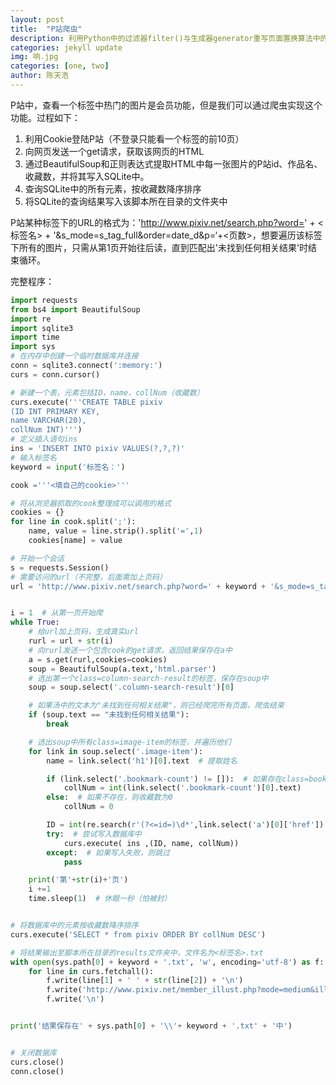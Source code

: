 ```yaml
---
layout: post
title:  "P站爬虫"
description: 利用Python中的过滤器filter()与生成器generator重写页面置换算法中的随机过程
categories: jekyll update
img: 响.jpg
categories: [one, two]
author: 陈天浩
---
```


P站中，查看一个标签中热门的图片是会员功能，但是我们可以通过爬虫实现这个功能。过程如下：

1. 利用Cookie登陆P站（不登录只能看一个标签的前10页）
2. 向网页发送一个get请求，获取该网页的HTML
3. 通过BeautifulSoup和正则表达式提取HTML中每一张图片的P站id、作品名、收藏数，并将其写入SQLite中。
4. 查询SQLite中的所有元素，按收藏数降序排序
5. 将SQLite的查询结果写入该脚本所在目录的文件夹中

P站某种标签下的URL的格式为：'http://www.pixiv.net/search.php?word=' + <标签名> + '&s_mode=s_tag_full&order=date_d&p=‘+<页数>，想要遍历该标签下所有的图片，只需从第1页开始往后读，直到匹配出'未找到任何相关结果'时结束循环。

完整程序：

```python
import requests
from bs4 import BeautifulSoup
import re
import sqlite3
import time
import sys
# 在内存中创建一个临时数据库并连接
conn = sqlite3.connect(':memory:')
curs = conn.cursor()

# 新建一个表，元素包括ID，name，collNum（收藏数）
curs.execute('''CREATE TABLE pixiv
(ID INT PRIMARY KEY,
name VARCHAR(20),
collNum INT)''')
# 定义插入语句ins
ins = 'INSERT INTO pixiv VALUES(?,?,?)'
# 输入标签名
keyword = input('标签名：')

cook ='''<填自己的cookie>'''

# 将从浏览器抓取的cook整理成可以调用的格式
cookies = {}
for line in cook.split(';'):
    name, value = line.strip().split('=',1)
    cookies[name] = value

# 开始一个会话
s = requests.Session()
# 需要访问的url（不完整，后面需加上页码）
url = 'http://www.pixiv.net/search.php?word=' + keyword + '&s_mode=s_tag_full&order=date_d&p='


i = 1  # 从第一页开始爬
while True:
    # 给url加上页码，生成真实url
    rurl = url + str(i)
    # 向rurl发送一个包含cook的get请求，返回结果保存在a中
    a = s.get(rurl,cookies=cookies)
    soup = BeautifulSoup(a.text,'html.parser')
    # 选出第一个class=column-search-result的标签，保存在soup中
    soup = soup.select('.column-search-result')[0]

    # 如果汤中的文本为"未找到任何相关结果"，则已经爬完所有页面，爬虫结束
    if (soup.text == "未找到任何相关结果"):
        break

    # 选出soup中所有class=image-item的标签，并遍历他们
    for link in soup.select('.image-item'):
        name = link.select('h1')[0].text  # 提取姓名

        if (link.select('.bookmark-count') != []):  # 如果存在class=bookmark-count的标签，则提取其中的收藏数
            collNum = int(link.select('.bookmark-count')[0].text)
        else:  # 如果不存在，则收藏数为0
            collNum = 0

        ID = int(re.search(r'(?<=id=)\d*',link.select('a')[0]['href']).group())  # 用正则表达式提取id
        try:  # 尝试写入数据库中
            curs.execute( ins ,(ID, name, collNum))
        except:  # 如果写入失败，则跳过
            pass

    print('第'+str(i)+'页')
    i +=1
    time.sleep(1)  # 休眠一秒（怕被封）


# 将数据库中的元素按收藏数降序排序
curs.execute('SELECT * from pixiv ORDER BY collNum DESC')

# 将结果输出至脚本所在目录的results文件夹中，文件名为<标签名>.txt
with open(sys.path[0] + keyword + '.txt', 'w', encoding='utf-8') as f:
    for line in curs.fetchall():
        f.write(line[1] + ' ' + str(line[2]) + '\n')
        f.write('http://www.pixiv.net/member_illust.php?mode=medium&illust_id=' + str(line[0]) + '\n')
        f.write('\n')


print('结果保存在' + sys.path[0] + '\\'+ keyword + '.txt' + '中')


# 关闭数据库
curs.close()
conn.close()
```

